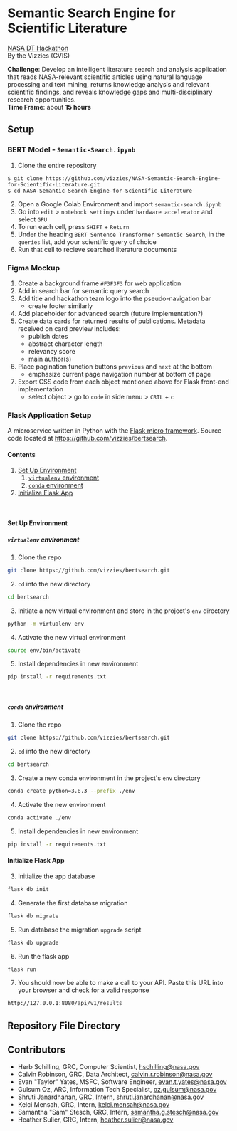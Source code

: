 # Semantic Search Engine for Scientific Literature
[NASA DT Hackathon](https://dthack.spaceappschallenge.org)  
By the Vizzies (GVIS)

**Challenge**: Develop an intelligent literature search and analysis application that reads NASA-relevant scientific articles using natural language processing and text mining, returns knowledge analysis and relevant scientific findings, and reveals knowledge gaps and multi-disciplinary research opportunities.  
**Time Frame**: about **15 hours**

## Setup
### BERT Model - `Semantic-Search.ipynb`
1. Clone the entire repository
``` 
$ git clone https://github.com/vizzies/NASA-Semantic-Search-Engine-for-Scientific-Literature.git
$ cd NASA-Semantic-Search-Engine-for-Scientific-Literature
```
2. Open a Google Colab Environment and import `semantic-search.ipynb`
3. Go into `edit` > `notebook settings` under `hardware accelerator` and select `GPU`
4. To run each cell, press `SHIFT` + `Return`
5. Under the heading `BERT Sentence Transformer Semantic Search`, in the `queries` list, add your scientific query of choice
6. Run that cell to recieve searched literature documents

### Figma Mockup
1. Create a background frame `#F3F3F3` for web application
2. Add in search bar for semantic query search
3. Add title and hackathon team logo into the pseudo-navigation bar
   * create footer similarly
4. Add placeholder for advanced search (future implementation?)
5. Create data cards for returned results of publications. Metadata received on card preview includes:
    * publish dates
    * abstract character length
    * relevancy score
    * main author(s)
6. Place pagination function buttons `previous` and `next` at the bottom
   * emphasize current page navigation number at bottom of page
7. Export CSS code from each object mentioned above for Flask front-end implementation
   * select object > go to `code` in side menu > `CRTL` + `c`

### Flask Application Setup
A microservice written in Python with the [Flask micro framework](http://flask.pocoo.org). Source code located at https://github.com/vizzies/bertsearch.

#### Contents
1. [Set Up Environment](#set_up_env)
    1. [`virtualenv` environment](#virtualenv)
    2. [`conda` environment](#conda)
2. [Initialize Flask App](#init_flask)

&nbsp;
#### Set Up Environment <a name="set_up_env"></a>
##### `virtualenv` environment <a name="virtualenv"></a>

1. Clone the repo
```bash
git clone https://github.com/vizzies/bertsearch.git
```
2. `cd` into the new directory
```bash
cd bertsearch
```
3. Initiate a new virtual environment and store in the project's `env` directory
```bash
python -m virtualenv env
```
4. Activate the new virtual environment
```bash
source env/bin/activate
```
5. Install dependencies in new environment
```bash
pip install -r requirements.txt
```
&nbsp;
##### `conda` environment <a name="conda"></a>
1. Clone the repo
```bash
git clone https://github.com/vizzies/bertsearch.git
```
2. `cd` into the new directory
```bash
cd bertsearch
```
3. Create a new conda environment in the project's `env` directory
```bash
conda create python=3.8.3 --prefix ./env
```
4. Activate the new environment
```bash
conda activate ./env
```
5. Install dependencies in new environment
```bash
pip install -r requirements.txt
```
#### Initialize Flask App <a name="init_flask"></a>

3. Initialize the app database
```bash
flask db init
```
4. Generate the first database migration
```bash
flask db migrate
```
5. Run database the migration `upgrade` script
```bash
flask db upgrade
```
6. Run the flask app
```bash
flask run
```
7. You should now be able to make a call to your API. Paste this URL into your browser and check for a valid response
```bash
http://127.0.0.1:8080/api/v1/results
```

## Repository File Directory

## Contributors

* Herb Schilling, GRC, Computer Scientist, [hschilling@nasa.gov](hschilling@nasa.gov)
* Calvin Robinson, GRC, Data Architect, [calvin.r.robinson@nasa.gov](calvin.r.robinson@nasa.gov)
* Evan "Taylor" Yates, MSFC, Software Engineer, [evan.t.yates@nasa.gov](evan.t.yates@nasa.gov)
* Gulsum Oz, ARC, Information Tech Specialist, [oz.gulsum@nasa.gov](oz.gulsum@nasa.gov)
* Shruti Janardhanan, GRC, Intern, [shruti.janardhanan@nasa.gov](shruti.janardhanan@nasa.gov)
* Kelci Mensah, GRC, Intern, [kelci.mensah@nasa.gov](kelci.mensah@nasa.gov)
* Samantha "Sam" Stesch, GRC, Intern, [samantha.g.stesch@nasa.gov](samantha.g.stesch@nasa.gov)
* Heather Sulier, GRC, Intern, [heather.sulier@nasa.gov](heather.sulier@nasa.gov)
